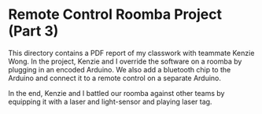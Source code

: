 # Remote Control Roomba Project (Part 3)
This directory contains a PDF report of my classwork with teammate Kenzie Wong.
In the project, Kenzie and I override the software on a roomba by plugging in an encoded Arduino. We also add a bluetooth chip to the Arduino and connect it to a remote control on a separate Arduino.

In the end, Kenzie and I battled our roomba against other teams by equipping it with a laser and light-sensor and playing laser tag.